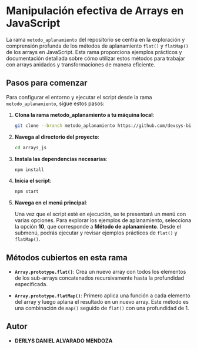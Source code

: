 # Manipulación efectiva de Arrays en JavaScript

La rama `metodo_aplanamiento` del repositorio se centra en la exploración y comprensión profunda de los métodos de aplanamiento `flat()` y `flatMap()` de los arrays en JavaScript. Esta rama proporciona ejemplos prácticos y documentación detallada sobre cómo utilizar estos métodos para trabajar con arrays anidados y transformaciones de manera eficiente.

## Pasos para comenzar

Para configurar el entorno y ejecutar el script desde la rama `metodo_aplanamiento`, sigue estos pasos:

1. **Clona la rama metodo_aplanamiento a tu máquina local**:

   ```bash
   git clone --branch metodo_aplanamiento https://github.com/devsys-bit/arrays_js.git
   ```

2. **Navega al directorio del proyecto**:

   ```bash
   cd arrays_js
   ```

3. **Instala las dependencias necesarias**:

   ```bash
   npm install
   ```

4. **Inicia el script**:

   ```bash
   npm start
   ```

5. **Navega en el menú principal**:

   Una vez que el script esté en ejecución, se te presentará un menú con varias opciones. Para explorar los ejemplos de aplanamiento, selecciona la opción **10**, que corresponde a **Método de aplanamiento**. Desde el submenú, podrás ejecutar y revisar ejemplos prácticos de `flat()` y `flatMap()`.

## Métodos cubiertos en esta rama

- **`Array.prototype.flat()`**: Crea un nuevo array con todos los elementos de los sub-arrays concatenados recursivamente hasta la profundidad especificada.

- **`Array.prototype.flatMap()`**: Primero aplica una función a cada elemento del array y luego aplana el resultado en un nuevo array. Este método es una combinación de `map()` seguido de `flat()` con una profundidad de 1.

## Autor

- **DERLYS DANIEL ALVARADO MENDOZA**